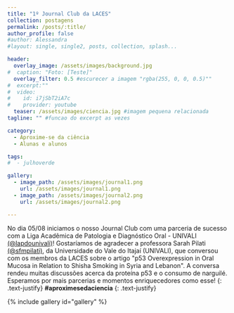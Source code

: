 ```yaml
---
title: "1º Journal Club da LACES"
collection: postagens
permalink: /posts/:title/
author_profile: false
#author: Alessandra
#layout: single, single2, posts, collection, splash...

header:
  overlay_image: /assets/images/background.jpg
#  caption: "Foto: [Teste]"
  overlay_filter: 0.5 #escurecer a imagem "rgba(255, 0, 0, 0.5)""
#  excerpt:""
#  video:
#    id: i7jSbT2iA7c
#    provider: youtube
  teaser: /assets/images/ciencia.jpg #imagem pequena relacionada
tagline: "" #funcao do excerpt as vezes

category:
  - Aproxime-se da ciência
  - Alunas e alunos

tags:
#  - julhoverde

gallery:
  - image_path: /assets/images/journal1.png
    url: /assets/images/journal1.png
  - image_path: /assets/images/journal2.png
    url: /assets/images/journal2.png

---
```

No dia 05/08 iniciamos o nosso Journal Club com uma parceria de sucesso com a Liga Acadêmica de Patologia e Diagnóstico Oral - UNIVALI <a href="https://instagram.com/lapdounivali">(@lapdounivali)</a>! Gostaríamos de agradecer a professora Sarah Pilati <a href="https://instagram.com/sfmpilati">(@sfmpilati)</a>, da Universidade do Vale do Itajaí (UNIVALI), que conversou com os membros da LACES sobre o artigo "p53 Overexpression in Oral Mucosa in Relation to Shisha Smoking in Syria and Lebanon". A conversa rendeu muitas discussões acerca da proteína p53 e o consumo de narguilé. Esperamos por mais parcerias e momentos enriquecedores como esse!
{: .text-justify}
**#aproximesedaciencia**
{: .text-justify}

{% include gallery id="gallery" %}
